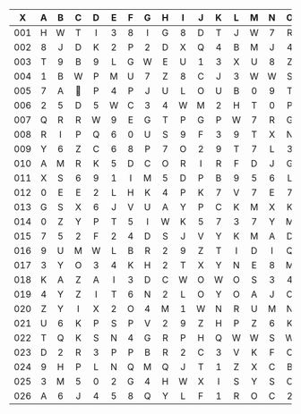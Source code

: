 |X|A|B|C|D|E|F|G|H|I|J|K|L|M|N|O|P|Q|R|S|T|U|V|W|X|Y|Z|
|:-------:|:-------:|:-------:|:-------:|:-------:|:-------:|:-------:|:-------:|:-------:|:-------:|:-------:|:-------:|:-------:|:-------:|:-------:|:-------:|:-------:|:-------:|:-------:|:-------:|:-------:|:-------:|:-------:|:-------:|:-------:|:-------:|:-------:|
|001|H|W|T|I|3|8|I|G|8|D|T|J|W|7|R|O|5|G|Y|7|I|4|H|7|5|V|
|002|8|J|D|K|2|P|2|D|X|Q|4|B|M|J|4|M|U|7|L|K|6|U|1|K|U|S|
|003|T|9|B|9|L|G|W|E|U|1|3|X|U|8|Z|Z|J|O|T|Y|Q|7|R|9||N|
|004|1|B|W|P|M|U|7|Z|8|C|J|3|W|W|S|X|5|1|U|H|H|1|K|5|E|F|
|005|7|A||P|4|P|J|U|L|O|U|B|0|9|T|M|Y|E|N|M|6|C|5|E|V|4|
|006|2|5|D|5|W|C|3|4|W|M|2|H|T|0|P|3|N|K|C|E|F|8|3|K|C|Z|
|007|Q|R|R|W|9|E|G|T|P|G|P|W|7|R|G|L|O|3|N|K|P|U|N|0|O|E|
|008|R|I|P|Q|6|0|U|S|9|F|3|9|T|X|N|Q|I|Z|M|Q|V|M|P|R|P|5|
|009|Y|6|Z|C|6|8|P|7|O|2|9|T|7|L|3|1|Q|N|8|V|Z|P|L|D|M|G|
|010|A|M|R|K|5|D|C|O|R|I|R|F|D|J|G|9|L|5|S|4|I|Q|I|J|8|M|
|011|X|S|6|9|1|I|M|5|D|P|B|9|5|6|L|9|L|G|3|N|B|9|H|H|I|8|
|012|0|E|E|2|L|H|K|4|P|K|7|V|7|E|7|4|L|X|5|2|B|9|9|O|D|F|
|013|G|S|X|6|J|V|U|A|Y|P|C|K|M|X|K|Y|N|Q|E|X|K|T|E|N|S|1|
|014|0|Z|Y|P|T|5|I|W|K|5|7|3|7|Y|M|J|C|Z|Q|F|Y|O|8|7|3|2|
|015|7|5|2|F|2|4|D|S|J|V|Y|K|M|A|D|S|K|T|I|4|M|F|4|J|X|H|
|016|9|U|M|W|L|B|R|2|9|Z|T|I|D|I|Q|G|8|G|V|7|C|Z|7|M|M|C|
|017|3|Y|O|3|4|K|H|2|T|X|Y|N|E|8|M|P|1|O|J|Y|7|6|M|B|8|T|
|018|K|A|Z|A|I|3|D|C|W|O|W|O|S|3|4|O|7|R|D|8|U|5|F|V|Q|U|
|019|4|Y|Z|I|T|6|N|2|L|O|Y|O|A|J|O|6|U|K|M|G|P|B|O|8|D||
|020|Z|Y|I|X|2|O|4|M|1|W|N|R|U|M|N|S|I|X|C|W|V|T|G|I|Q|3|
|021|U|6|K|P|S|P|V|2|9|Z|H|P|Z|6|K|5|Y|9|5|8|W|P|2|W|G|A|
|022|T|Q|K|S|N|4|G|R|P|H|Q|W|W|S|W|O|L|E|P|A|7|A|G|K|G|N|
|023|D|2|R|3|P|P|B|R|2|C|3|V|K|F|C|K|K|W|X|4|G|Y|9|R|A|4|
|024|9|H|P|L|N|Q|M|Q|J|T|1|Z|X|C|B|E|I|F|9|I|X|0|I|K|V|F|
|025|3|M|5|0|2|G|4|H|W|X|I|S|Y|S|C|7|Q|V|Z|Z|H|I|2|A|K|N|
|026|A|6|J|4|5|8|Q|Y|L|F|1|R|O|C|2|3|H|S|5|N|R|B|1|Z|B|O|